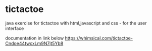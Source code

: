 # tictactoe
java exercise for tictactoe
with html,javascript and css - for the user interface

documentation in link below
https://whimsical.com/tictactoe-Cndoe44twcxLm9N7jt5Yb8
